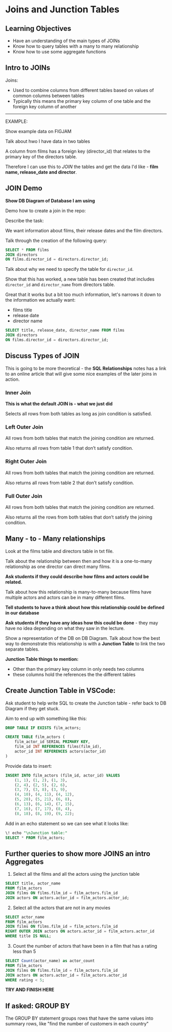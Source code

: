 # Joins and Junction Tables

## Learning Objectives

- Have an understanding of the main types of JOINs
- Know how to query tables with a many to many relationship
- Know how to use some aggregate functions

## Intro to JOINs

Joins:

- Used to combine columns from different tables based on values of common columns between tables
- Typically this means the primary key column of one table and the foreign key column of another

---

EXAMPLE:

Show example data on FIGJAM

Talk about hwo I have data in two tables

A column from films has a foreign key (director_id) that relates to the primary key of the directors table.

Therefore I can use this to _JOIN_ the tables and get the data I'd like - **film name, release_date and director**.

## JOIN Demo

**Show DB Diagram of Database I am using**

Demo how to create a join in the repo:

Describe the task:

We want information about films, their release dates and the film directors.

Talk through the creation of the following query:

```sql
SELECT * FROM films
JOIN directors
ON films.director_id = directors.director_id;
```

Talk about why we need to specify the table for `director_id`.

Show that this has worked, a new table has been created that includes `director_id` and `director_name` from directors table.

Great that it works but a bit too much information, let's narrows it down to the information we actually want:

- films title
- release date
- director name

```sql
SELECT title, release_date, director_name FROM films
JOIN directors
ON films.director_id = directors.director_id;
```

## Discuss Types of JOIN

This is going to be more theoretical - the **SQL Relationships** notes has a link to an online article that will give some nice examples of the later joins in action.

### Inner Join

**This is what the default JOIN is - what we just did**

Selects all rows from both tables as long as join condition is satisfied.

### Left Outer Join

All rows from both tables that match the joining condition are returned.

Also returns all rows from table 1 that don’t satisfy condition.

### Right Outer Join

All rows from both tables that match the joining condition are returned.

Also returns all rows from table 2 that don’t satisfy condition.

### Full Outer Join

All rows from both tables that match the joining condition are returned.

Also returns all the rows from both tables that don’t satisfy the joining condition.

## Many - to - Many relationships

Look at the films table and directors table in txt file.

Talk about the relationship between then and how it is a one-to-many relationship as one director can direct many films.

**Ask students if they could describe how films and actors could be related.**

Talk about how this relationship is many-to-many because films have multiple actors and actors can be in many different films.

**Tell students to have a think about how this relationship could be defined in our database**

**Ask students if they have any ideas how this could be done** - they may have no idea depending on what they saw in the lecture.

Show a representation of the DB on DB Diagram. Talk about how the best way to demonstrate this relationship is with a **Junction Table** to link the two separate tables.

**Junction Table things to mention:**

- Other than the primary key column in only needs two columns
- these columns hold the references the the different tables

## Create Junction Table in VSCode:

Ask student to help write SQL to create the Junction table - refer back to DB Diagram if they get stuck.

Aim to end up with something like this:

```sql
DROP TABLE IF EXISTS film_actors;

CREATE TABLE film_actors (
    film_actor_id SERIAL PRIMARY KEY,
    film_id INT REFERENCES films(film_id),
    actor_id INT REFERENCES actors(actor_id)
)
```

Provide data to insert:

```sql
INSERT INTO film_actors (film_id, actor_id) VALUES
    (1, 1), (1, 2), (1, 3),
    (2, 4), (2, 5), (2, 6),
    (3, 7), (3, 8), (3, 9),
    (4, 10), (4, 11), (4, 12),
    (5, 20), (5, 21), (6, 8),
    (6, 13), (6, 14), (7, 15),
    (7, 16), (7, 17), (8, 4),
    (8, 18), (8, 19), (9, 22);
```

Add in an echo statement so we can see what it looks like:

```sql
\! echo "\nJunction table:"
SELECT * FROM film_actors;
```

## Further queries to show more JOINS an intro Aggregates

1. Select all the films and all the actors using the junction table

```sql
SELECT title, actor_name
FROM film_actors
JOIN films ON films.film_id = film_actors.film_id
JOIN actors ON actors.actor_id = film_actors.actor_id;
```

2. Select all the actors that are not in any movies

```sql
SELECT actor_name
FROM film_actors
JOIN films ON films.film_id = film_actors.film_id
RIGHT OUTER JOIN actors ON actors.actor_id = film_actors.actor_id
WHERE title IS NULL;
```

3. Count the number of actors that have been in a film that has a rating less than 5

```sql
SELECT Count(actor_name) as actor_count
FROM film_actors
JOIN films ON films.film_id = film_actors.film_id
JOIN actors ON actors.actor_id = film_actors.actor_id
WHERE rating < 5;
```

**TRY AND FINISH HERE**

## If asked: GROUP BY

The GROUP BY statement groups rows that have the same values into summary rows, like "find the number of customers in each country"
